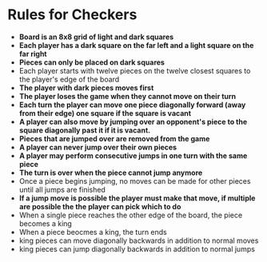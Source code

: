 # Rules for Checkers

- **Board is an 8x8 grid of light and dark squares**
- **Each player has a dark square on the far left and a light square on the far right**
- **Pieces can only be placed on dark squares**
- Each player starts with twelve pieces on the twelve closest squares to the player's edge of the board
- **The player with dark pieces moves first**
- **The player loses the game when they cannot move on their turn**
- **Each turn the player can move one piece diagonally forward (away from their edge) one square if the square is vacant**
- **A player can also move by jumping over an opponent's piece to the square diagonally past it if it is vacant.**
- **Pieces that are jumped over are removed from the game**
- **A player can never jump over their own pieces**
- **A player may perform consecutive jumps in one turn with the same piece**
- **The turn is over when the piece cannot jump anymore**
- Once a piece begins jumping, no moves can be made for other pieces until all jumps are finished
- **If a jump move is possible the player must make that move, if multiple are possible the the player can pick which to do**
- When a single piece reaches the other edge of the board, the piece becomes a king
- When a piece beocmes a king, the turn ends
- king pieces can move diagonally backwards in addition to normal moves
- king pieces can jump diagonally backwards in addition to normal jumps